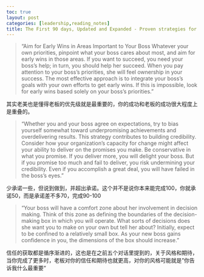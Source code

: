 ```yaml
---
toc: true
layout: post
categories: [leadership,reading_notes]
title: The First 90 days, Updated and Expanded - Proven strategies for getting up to speed faster and smarter - 14
---
```

> “Aim for Early Wins in Areas Important to Your Boss
Whatever your own priorities, pinpoint what your boss cares about most, and aim for early wins in those areas. If you want to succeed, you need your boss’s help; in turn, you should help her succeed. When you pay attention to your boss’s priorities, she will feel ownership in your success. The most effective approach is to integrate your boss’s goals with your own efforts to get early wins. If this is impossible, look for early wins based solely on your boss’s priorities.”

其实老美也是懂得老板的优先级就是最重要的，你的成功和老板的成功很大程度上是重叠的。

> “Whether you and your boss agree on expectations, try to bias yourself somewhat toward underpromising achievements and overdelivering results. This strategy contributes to building credibility. Consider how your organization’s capacity for change might affect your ability to deliver on the promises you make. Be conservative in what you promise. If you deliver more, you will delight your boss. But if you promise too much and fail to deliver, you risk undermining your credibility. Even if you accomplish a great deal, you will have failed in the boss’s eyes.”

少承诺一些，但说到做到，并超出承诺。这个并不是说你本来能完成100，你就承诺50，而是承诺差不多70，完成90-100

> “Your boss will have a comfort zone about her involvement in decision making. Think of this zone as defining the boundaries of the decision-making box in which you will operate. What sorts of decisions does she want you to make on your own but tell her about? Initially, expect to be confined to a relatively small box. As your new boss gains confidence in you, the dimensions of the box should increase.”

信任的获取都是循序渐进的，这也是在之前五个对话里提到的，关于风格和期待，当你完成了更多时，老板对你的信任和期待也就更高，对你的风格可能就是”你告诉我什么最重要“

